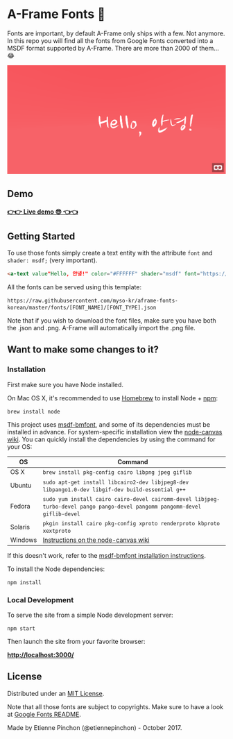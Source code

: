 # A-Frame Fonts 📖

Fonts are important, by default A-Frame only ships with a few.
Not anymore. In this repo you will find all the fonts from Google Fonts converted into a MSDF format supported by A-Frame.
There are more than 2000 of them...😂

![](static/screenshot.png)

## Demo

#### [👉👉 Live demo 😎 👈👈](https://etiennepinchon.github.io/aframe-fonts/)

## Getting Started

To use those fonts simply create a text entity with the attribute `font` and `shader: msdf;` (very important).

```html
<a-text value"Hello, 안녕!" color="#FFFFFF" shader="msdf" font="https://raw.githubusercontent.com/myso-kr/aframe-fonts-korean/master/fonts/nanumgothic/NanumGothic-Regular.json" position="6.7 1 -2"></a-entity>     
```

All the fonts can be served using this template:
```
https://raw.githubusercontent.com/myso-kr/aframe-fonts-korean/master/fonts/[FONT_NAME]/[FONT_TYPE].json
```

Note that if you wish to download the font files, make sure you have both the .json and .png. A-Frame will automatically import the .png file.


## Want to make some changes to it?

### Installation

First make sure you have Node installed.

On Mac OS X, it's recommended to use [Homebrew](http://brew.sh/) to install Node + [npm](https://www.npmjs.com):

    brew install node

This project uses [msdf-bmfont](https://www.npmjs.com/package/msdf-bmfont), and some of its dependencies must be installed in advance. For system-specific installation view the [node-canvas wiki](https://github.com/Automattic/node-canvas/wiki/_pages). You can quickly install the dependencies by using the command for your OS:

OS | Command
----- | -----
OS X | `brew install pkg-config cairo libpng jpeg giflib`
Ubuntu | `sudo apt-get install libcairo2-dev libjpeg8-dev libpango1.0-dev libgif-dev build-essential g++`
Fedora | `sudo yum install cairo cairo-devel cairomm-devel libjpeg-turbo-devel pango pango-devel pangomm pangomm-devel giflib-devel`
Solaris | `pkgin install cairo pkg-config xproto renderproto kbproto xextproto`
Windows | [Instructions on the node-canvas wiki](https://github.com/Automattic/node-canvas/wiki/Installation---Windows)

If this doesn't work, refer to the [msdf-bmfont installation instructions](https://www.npmjs.com/package/msdf-bmfont#install).

To install the Node dependencies:

    npm install

### Local Development

To serve the site from a simple Node development server:

    npm start

Then launch the site from your favorite browser:

[__http://localhost:3000/__](http://localhost:3000/)

## License

Distributed under an [MIT License](LICENSE).

Note that all those fonts are subject to copyrights. 
Make sure to have a look at [Google Fonts README](/legal/README.md).

Made by Etienne Pinchon (@etiennepinchon) - October 2017.
